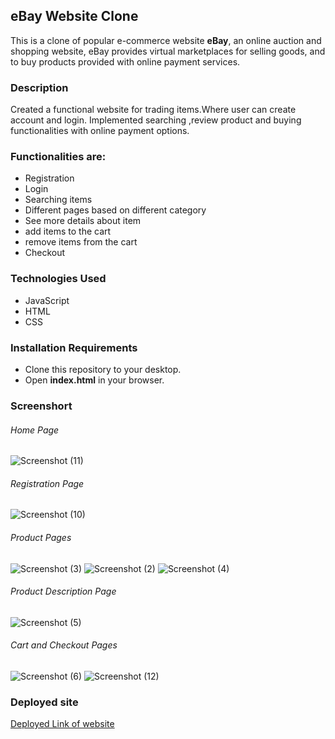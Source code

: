 
 ## eBay Website Clone
 
This is a clone of popular e-commerce website **eBay**, an online auction and shopping website, 
eBay provides virtual marketplaces for selling goods, and to buy products provided with online payment services.


### Description

Created a functional website for trading items.Where user can create account and login.
Implemented searching ,review product and buying functionalities with online payment options.

### Functionalities are:

* Registration
* Login
* Searching items
* Different pages based on different category
* See more details about item
* add items to the cart
* remove items from the cart
* Checkout

### Technologies Used

* JavaScript
* HTML
* CSS

### Installation Requirements

* Clone this repository to your desktop.
* Open **index.html** in your browser.


### Screenshort

###### Home Page
![Screenshot (11)](https://user-images.githubusercontent.com/100186167/163885742-2dd124c2-3495-4125-add3-c848cf36c47b.png)



###### Registration Page
![Screenshot (10)](https://user-images.githubusercontent.com/100186167/163885764-754496e1-6c31-44aa-9a2f-3196a02808d2.png)


###### Product Pages
![Screenshot (3)](https://user-images.githubusercontent.com/100186167/163885787-9164aa77-e816-48d6-8f9f-fdb7e5c1f5f3.png)
![Screenshot (2)](https://user-images.githubusercontent.com/100186167/163885799-7ee5bcac-6bf4-4a6e-838b-467a2dc8051a.png)
![Screenshot (4)](https://user-images.githubusercontent.com/100186167/163885808-56f2da1d-8164-4876-9200-b9e195d5565f.png)


###### Product Description Page
![Screenshot (5)](https://user-images.githubusercontent.com/100186167/163885821-9f853007-240e-4999-a4b6-ae9bc9f5123d.png)


###### Cart and Checkout Pages
![Screenshot (6)](https://user-images.githubusercontent.com/100186167/163885884-9c7a715e-fdee-477c-b327-a434848e2a07.png)
![Screenshot (12)](https://user-images.githubusercontent.com/100186167/163885904-bcc7bb31-70a9-457a-b045-f6fa90e4b3bd.png)



### Deployed site

[Deployed Link of website]([https://comfy-hamster-f88545.netlify.app](https://ebay-website-clone.vercel.app/))
